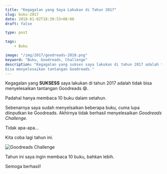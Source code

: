 ```yaml
---
title: "Kegagalan yang Saya Lakukan di Tahun 2017"
slug: buku-2017
date: 2018-01-02T18:39:53+08:00
draft: false

type: post

tags:
    - Buku

image: "/img/2017/goodreads-2018.png"
keyword: "Buku, Goodreads, Challenge"
description: "Kegagalan yang sukses saya lakukan di tahun 2017 adalah tidak
bisa menyelesaikan tantangan Goodreads."
---
```


Kegagalan yang __SUKSESS__ saya lakukan di tahun 2017 adalah tidak
bisa menyelesaikan tantangan Goodreads 😄.

Padahal hanya membaca 10 buku dalam setahun. 

Sebenarnya saya sudah menyelsaikan beberapa buku, cuma lupa diinputkan 
ke Goodreads. Akhirnya tidak berhasil menyelesaikan _Goodreads Challenge_.

Tidak apa-apa...

Kita coba lagi tahun ini.

![Goodreads Challenge](/img/2017/goodreads-2018.png)

Tahun ini saya ingin membaca 10 buku, bahkan lebih.

Semoga berhasil!